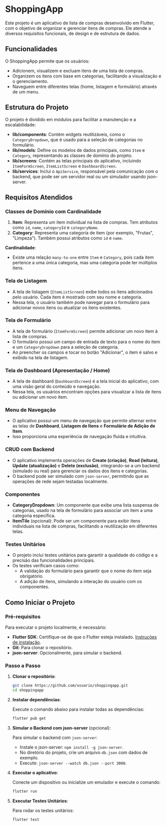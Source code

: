 # ShoppingApp

Este projeto é um aplicativo de lista de compras desenvolvido em Flutter, com o objetivo de organizar e gerenciar itens de compras. Ele atende a diversos requisitos funcionais, de design e de estrutura de dados.

## Funcionalidades

O ShoppingApp permite que os usuários:
- Adicionem, visualizem e excluam itens de uma lista de compras.
- Organizem os itens com base em categorias, facilitando a visualização e o gerenciamento.
- Naveguem entre diferentes telas (home, listagem e formulário) através de um menu.

## Estrutura do Projeto

O projeto é dividido em módulos para facilitar a manutenção e a escalabilidade:

- **lib/components**: Contém widgets reutilizáveis, como o `CategoryDropdown`, que é usado para a seleção de categorias no formulário.
- **lib/models**: Define os modelos de dados principais, como `Item` e `Category`, representando as classes de domínio do projeto.
- **lib/screens**: Contém as telas principais do aplicativo, incluindo `ItemFormScreen`, `ItemListScreen` e `DashboardScreen`.
- **lib/services**: Inclui o `ApiService`, responsável pela comunicação com o backend, que pode ser um servidor real ou um simulador usando json-server.

## Requisitos Atendidos

### Classes de Domínio com Cardinalidade

1. **Item**: Representa um item individual na lista de compras. Tem atributos como `id`, `name`, `categoryId` e `categoryName`.
2. **Category**: Representa uma categoria de item (por exemplo, "Frutas", "Limpeza"). Também possui atributos como `id` e `name`.

**Cardinalidade**:
- Existe uma relação `many-to-one` entre `Item` e `Category`, pois cada item pertence a uma única categoria, mas uma categoria pode ter múltiplos itens.

### Tela de Listagem

- A tela de listagem (`ItemListScreen`) exibe todos os itens adicionados pelo usuário. Cada item é mostrado com seu nome e categoria.
- Nessa tela, o usuário também pode navegar para o formulário para adicionar novos itens ou atualizar os itens existentes.

### Tela de Formulário

- A tela de formulário (`ItemFormScreen`) permite adicionar um novo item à lista de compras.
- O formulário possui um campo de entrada de texto para o nome do item e um `CategoryDropdown` para a seleção de categoria.
- Ao preencher os campos e tocar no botão "Adicionar", o item é salvo e exibido na tela de listagem.

### Tela de Dashboard (Apresentação / Home)

- A tela de dashboard (`DashboardScreen`) é a tela inicial do aplicativo, com uma visão geral do conteúdo e navegação.
- Nessa tela, os usuários encontram opções para visualizar a lista de itens ou adicionar um novo item.

### Menu de Navegação

- O aplicativo possui um menu de navegação que permite alternar entre as telas de **Dashboard**, **Listagem de Itens** e **Formulário de Adição de Item**.
- Isso proporciona uma experiência de navegação fluida e intuitiva.

### CRUD com Backend

- O aplicativo implementa operações de **Create (criação)**, **Read (leitura)**, **Update (atualização)** e **Delete (exclusão)**, integrando-se a um backend (simulado ou real) para gerenciar os dados dos itens e categorias.
- O backend pode ser simulado com `json-server`, permitindo que as operações de rede sejam testadas localmente.

### Componentes

- **CategoryDropdown**: Um componente que exibe uma lista suspensa de categorias, usado na tela de formulário para associar um item a uma categoria específica.
- **ItemTile** (opcional): Pode ser um componente para exibir itens individuais na lista de compras, facilitando a reutilização em diferentes telas.

### Testes Unitários

- O projeto inclui testes unitários para garantir a qualidade do código e a precisão das funcionalidades principais.
- Os testes verificam casos como:
  - A validação do formulário para garantir que o nome do item seja obrigatório.
  - A adição de itens, simulando a interação do usuário com os componentes.

## Como Iniciar o Projeto

### Pré-requisitos

Para executar o projeto localmente, é necessário:
- **Flutter SDK**: Certifique-se de que o Flutter esteja instalado. [Instruções de instalação](https://flutter.dev/docs/get-started/install).
- **Git**: Para clonar o repositório.
- **json-server**: Opcionalmente, para simular o backend.

### Passo a Passo

1. **Clonar o repositório**:

   ```bash
   git clone https://github.com/usuario/shoppingapp.git
   cd shoppingapp
   ```

2. **Instalar dependências**:

   Execute o comando abaixo para instalar todas as dependências:

   ```bash
   flutter pub get
   ```

3. **Simular o Backend com json-server** (opcional):

   Para simular o backend com `json-server`:
   - Instale o json-server: `npm install -g json-server`.
   - No diretório do projeto, crie um arquivo `db.json` com dados de exemplo.
   - Execute: `json-server --watch db.json --port 3000`.

4. **Executar o aplicativo**:

   Conecte um dispositivo ou inicialize um emulador e execute o comando:

   ```bash
   flutter run
   ```

5. **Executar Testes Unitários**:

   Para rodar os testes unitários:

   ```bash
   flutter test
   ```
